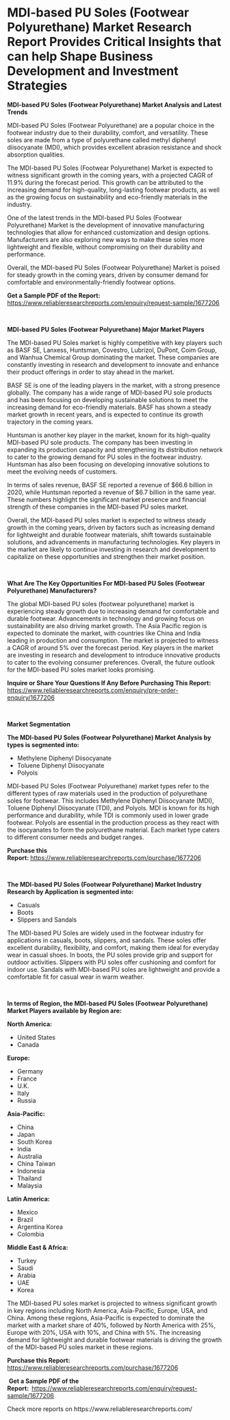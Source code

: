 <p><h1>MDI-based PU Soles (Footwear Polyurethane) Market Research Report Provides Critical Insights that can help Shape Business Development and Investment Strategies</h1></p><p><strong>MDI-based PU Soles (Footwear Polyurethane) Market Analysis and Latest Trends</strong></p>
<p><p>MDI-based PU Soles (Footwear Polyurethane) are a popular choice in the footwear industry due to their durability, comfort, and versatility. These soles are made from a type of polyurethane called methyl diphenyl diisocyanate (MDI), which provides excellent abrasion resistance and shock absorption qualities. </p><p>The MDI-based PU Soles (Footwear Polyurethane) Market is expected to witness significant growth in the coming years, with a projected CAGR of 11.9% during the forecast period. This growth can be attributed to the increasing demand for high-quality, long-lasting footwear products, as well as the growing focus on sustainability and eco-friendly materials in the industry.</p><p>One of the latest trends in the MDI-based PU Soles (Footwear Polyurethane) Market is the development of innovative manufacturing technologies that allow for enhanced customization and design options. Manufacturers are also exploring new ways to make these soles more lightweight and flexible, without compromising on their durability and performance.</p><p>Overall, the MDI-based PU Soles (Footwear Polyurethane) Market is poised for steady growth in the coming years, driven by consumer demand for comfortable and environmentally-friendly footwear options.</p></p>
<p><strong>Get a Sample PDF of the Report:&nbsp;</strong> <a href="https://www.reliableresearchreports.com/enquiry/request-sample/1677206">https://www.reliableresearchreports.com/enquiry/request-sample/1677206</a></p>
<p>&nbsp;</p>
<p><strong>MDI-based PU Soles (Footwear Polyurethane) Major Market Players</strong></p>
<p><p>The MDI-based PU Soles market is highly competitive with key players such as BASF SE, Lanxess, Huntsman, Covestro, Lubrizol, DuPont, Coim Group, and Wanhua Chemical Group dominating the market. These companies are constantly investing in research and development to innovate and enhance their product offerings in order to stay ahead in the market.</p><p>BASF SE is one of the leading players in the market, with a strong presence globally. The company has a wide range of MDI-based PU sole products and has been focusing on developing sustainable solutions to meet the increasing demand for eco-friendly materials. BASF has shown a steady market growth in recent years, and is expected to continue its growth trajectory in the coming years.</p><p>Huntsman is another key player in the market, known for its high-quality MDI-based PU sole products. The company has been investing in expanding its production capacity and strengthening its distribution network to cater to the growing demand for PU soles in the footwear industry. Huntsman has also been focusing on developing innovative solutions to meet the evolving needs of customers.</p><p>In terms of sales revenue, BASF SE reported a revenue of $66.6 billion in 2020, while Huntsman reported a revenue of $6.7 billion in the same year. These numbers highlight the significant market presence and financial strength of these companies in the MDI-based PU soles market.</p><p>Overall, the MDI-based PU soles market is expected to witness steady growth in the coming years, driven by factors such as increasing demand for lightweight and durable footwear materials, shift towards sustainable solutions, and advancements in manufacturing technologies. Key players in the market are likely to continue investing in research and development to capitalize on these opportunities and strengthen their market position.</p></p>
<p>&nbsp;</p>
<p><strong>What Are The Key Opportunities For MDI-based PU Soles (Footwear Polyurethane) Manufacturers?</strong></p>
<p><p>The global MDI-based PU soles (footwear polyurethane) market is experiencing steady growth due to increasing demand for comfortable and durable footwear. Advancements in technology and growing focus on sustainability are also driving market growth. The Asia Pacific region is expected to dominate the market, with countries like China and India leading in production and consumption. The market is projected to witness a CAGR of around 5% over the forecast period. Key players in the market are investing in research and development to introduce innovative products to cater to the evolving consumer preferences. Overall, the future outlook for the MDI-based PU soles market looks promising.</p></p>
<p><strong>Inquire or Share Your Questions If Any Before Purchasing This Report:</strong> <a href="https://www.reliableresearchreports.com/enquiry/pre-order-enquiry/1677206">https://www.reliableresearchreports.com/enquiry/pre-order-enquiry/1677206</a></p>
<p>&nbsp;</p>
<p><strong>Market Segmentation</strong></p>
<p><strong>The MDI-based PU Soles (Footwear Polyurethane) Market Analysis by types is segmented into:</strong></p>
<p><ul><li>Methylene Diphenyl Diisocyanate</li><li>Toluene Diphenyl Diisocyanate</li><li>Polyols</li></ul></p>
<p><p>MDI-based PU Soles (Footwear Polyurethane) market types refer to the different types of raw materials used in the production of polyurethane soles for footwear. This includes Methylene Diphenyl Diisocyanate (MDI), Toluene Diphenyl Diisocyanate (TDI), and Polyols. MDI is known for its high performance and durability, while TDI is commonly used in lower grade footwear. Polyols are essential in the production process as they react with the isocyanates to form the polyurethane material. Each market type caters to different consumer needs and budget ranges.</p></p>
<p><strong>Purchase this Report:&nbsp;</strong><a href="https://www.reliableresearchreports.com/purchase/1677206">https://www.reliableresearchreports.com/purchase/1677206</a></p>
<p>&nbsp;</p>
<p><strong>The MDI-based PU Soles (Footwear Polyurethane) Market Industry Research by Application is segmented into:</strong></p>
<p><ul><li>Casuals</li><li>Boots</li><li>Slippers and Sandals</li></ul></p>
<p><p>The MDI-based PU Soles are widely used in the footwear industry for applications in casuals, boots, slippers, and sandals. These soles offer excellent durability, flexibility, and comfort, making them ideal for everyday wear in casual shoes. In boots, the PU soles provide grip and support for outdoor activities. Slippers with PU soles offer cushioning and comfort for indoor use. Sandals with MDI-based PU soles are lightweight and provide a comfortable fit for casual wear in warm weather.</p></p>
<p>&nbsp;</p>
<p><strong>In terms of Region, the MDI-based PU Soles (Footwear Polyurethane) Market Players available by Region are:</strong></p>
<p>
    <p> <strong> North America: </strong>
        <ul>
            <li>United States</li>
            <li>Canada</li>
        </ul>
        </p> 
    <p> <strong> Europe: </strong>
        <ul>
            <li>Germany</li>
            <li>France</li>
            <li>U.K.</li>
            <li>Italy</li>
            <li>Russia</li>
        </ul>
        </p> 
    <p> <strong> Asia-Pacific: </strong>
        <ul>
            <li>China</li>
            <li>Japan</li>
            <li>South Korea</li>
            <li>India</li>
            <li>Australia</li>
            <li>China Taiwan</li>
            <li>Indonesia</li>
            <li>Thailand</li>
            <li>Malaysia</li>
        </ul>
        </p> 
    <p> <strong> Latin America: </strong>
        <ul>
            <li>Mexico</li>
            <li>Brazil</li>
            <li>Argentina Korea</li>
            <li>Colombia</li>
        </ul>
        </p> 
    <p> <strong> Middle East & Africa: </strong>
        <ul>
            <li>Turkey</li>
            <li>Saudi</li>
            <li>Arabia</li>
            <li>UAE</li>
            <li>Korea</li>
        </ul>
    </p>
    </p>
<p><p>The MDI-based PU soles market is projected to witness significant growth in key regions including North America, Asia-Pacific, Europe, USA, and China. Among these regions, Asia-Pacific is expected to dominate the market with a market share of 40%, followed by North America with 25%, Europe with 20%, USA with 10%, and China with 5%. The increasing demand for lightweight and durable footwear materials is driving the growth of the MDI-based PU soles market in these regions.</p></p>
<p><strong>Purchase this Report: </strong><a href="https://www.reliableresearchreports.com/purchase/1677206">https://www.reliableresearchreports.com/purchase/1677206</a></p>
<p>&nbsp;<strong>Get a Sample PDF of the Report:&nbsp;&nbsp;</strong><a href="https://www.reliableresearchreports.com/enquiry/request-sample/1677206">https://www.reliableresearchreports.com/enquiry/request-sample/1677206</a></p>
<p><strong></strong></p>
<p>Check more reports on https://www.reliableresearchreports.com/</p>